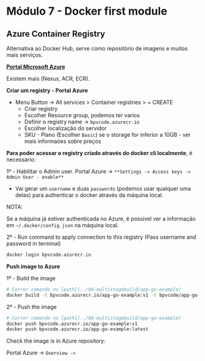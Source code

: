 # Módulo 7 - Docker first module

## Azure Container Registry

Alternativa ao Docker Hub, serve como repositório de imagens e muitos mais serviços.

[**Portal Microsoft Azure**](https://portal.azure.com)

Existem mais (Nexus, ACR, ECR).

**Criar um registry - Portal Azure**

* Menu Button -> All services > Container registries > + CREATE
  * Criar registry
  * Escolher Resource group, podemos ter varios
  * Definir o registry name -> `bpvcode.azurecr.io`
  * Escolher localização do servidor
  * SKU - Plano (Escolher `Basic`) se o storage for inferior a 10GB - ver mais informaões sobre preços

**Para poder acessar o registry criado através do docker cli localmente**, é necessário:

1º - Habilitar o Admin user. Portal Azure -> `**Settings -> Access keys -> Admin User - enable**`
  * Vai gerar um `username` e duas `passwords` (podemos usar qualquer uma delas) para authenticar o docker através da máquina local.

NOTA:

Se a máquina já estiver authenticada no Azure, é possivel ver a informação em `~/.docker/config.json` na máquina local.

2º - Run command to apply connection to this registry (Pass username and password in terminal)

```bash
docker login bpvcode.azurecr.io
```

**Push image to Azure**

1º - Build the image

```bash
# Correr comando no [path](../06-multistagebuild/app-go-example)
docker build -t bpvcode.azurecr.io/app-go-example:v1 -t bpvcode/app-go-example:latest -f Dockerfile-good .
```

2º - Push the image

```bash
# Correr comando no [path](../06-multistagebuild/app-go-example)
docker push bpvcode.azurecr.io/app-go-example:v1
docker push bpvcode.azurecr.io/app-go-example:latest
```

Check the image is in Azure repository:

Portal Azure -> `Overview -> `